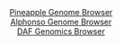<div id="Pineapple_Genome_Browser" align="center">
  <a href="https://igv.org/app/?sessionURL=blob:zZNra9swFIb_i6BjA8f3OLWhjLRpmyZt1gtO1pRijm3ZFrUlV5LtOiH_fWrZ2JcVmg8bAwlJR7f3vHq0RS3mgjCKAmTr1lC3LKQhUbDuDqq6xAuosEBBBqXAGuI4wxzTBKNgizIQEsLbS7WzkLIWgWEQWQ8qoDnThaNDBRtGoRN6wirjhJUlxIyDZFwYxxxaZpC8HXQ4hrrW1d2OPjRSkGBAWReMCmbUmOZRp86LfoWiHFNW4ahqSkneBERKj9KY6hl8Ha_uxkmChZjj_iI9Gs8vxkvnNFyfeyfr8Nt0FXqrT3ckpyAbjo8O7LPbZXbfN01_md70aznt4.MknVypiULV.wNn8un0pSYciyNrZB06nuu5prKH0BS__E.Zq0L2zP7iqrifNQf28dxvO9VcwvJm2ZzNuul1f756eif3nYZKljSKCJQUfBRYpuaYnja0vcFr1zrUTNNXDnFGUPDwqCHJIXlSyx.2SPa14gYJ_Ny8IaQhxlPMUTDwTXNk.b49dEeu6fvWTtuihpd_z96z8NYfmfbYtr0oI6VUUKeRoLXQgVK9TTI93.zp5yTti7WiBtp6xFqI8.lz7M.uw.9u2v2ZpNePpi5_e0SV6kc0_RP2PiJEl_G.wEG5ofXm.mTjOunCmoH73Ffzq8l6sQjftWc_azLGK5BqvYqo4U_eWuAEqFSBlggSk5LIfqVcZB0KLNtR2KKElUxxiHgefzY1U7OG5pffeDq7x90P">Pineapple Genome Browser</a>
</div>
<div id="Alphonso_Genome_Browser" align="center">
  <a href="https://igv.org/app/?sessionURL=blob:zZNRb9owFIX_i6VWmxQSO4GERKqmtIVC6WgLTVlbVZFJnOAtsY1tSAHx3.dVm_aySuVh0yQ_2Fe27znHn3dgTaSinIEIuDbq2AgBC6gFb6a4FhUZ45ooEBW4UsQCkhREEpYREO1AgZXGyeTKnFxoLVTkOFSLVo1ZyW3l2bjGW85wo.yM184Zryo85xJrLpVzKvGaO7Rctxoyx0LYprdnd5wca.zgSiw4U9wRhJVpY.5Lf5XSkjBek7ReVZq.CkiNHqMxtwv8KZ5N4ywjSo3IZpifxKNhfO_1kscL_.wxuR7MEn92PKUlw3olyUm_c.T2xxf.2L2.GZtpty_OkonoPmwRbC.7R975ce9FUEnUCQpQ1_PbQeCZcCjLycv_5NsMeqD3wiNL2Ei8zUfNhCF1w7r6dno__Rpnb_jeW6Di2cqwALKFDCIELQ_6Vsf1Wz.mqGtBGJp0JKcgenq2gJY4.2a2P.2A3ghDDFBkuXqFxwJc5kSCqBVCGKAwdDvtoA3DEO2tHVjJ6u9F208mYQDd2HX9tKCVNjjnqWJC2Zgxe50Vdrk9MMvw4UrFvby8RL2Vd1s8QiFni.T8yD1tFuWbFJnmrw9orL5H0z_h7j1CbD0_FDZkohjk2fAzJIPbwWh.N92Y7wbv4Bf_ypfDP0bUNoYPi6fgssba7DcVs_zJ3BpLipk2hTVVdE4rqjczkyRvQIRcz6ALMl5xwyKQ5fwDtKCFOvDjb0S9_fP.Ow--">Alphonso Genome Browser</a>
</div>


<div id="DAF_Genomics_Browser" align="center">
  <a href="https://igv.org/app/?sessionURL=blob:tZFra9swFIb_i6D9ZDu.xY4NYThbm4asHUvmBFJKOLWPbW225EpynTbkv094HYNdGIMOJCFxLu.r8xzJIwpJOSMxcS1nbDkOMYiseL.Gpq3xBhqUJC6glmgQgQUKZBmS.EgKkArS1XtdWSnVyng0yqEwS2S8oZm0pGdBa0reqQp1qula0MAzZ9BLK.ONTlYwgrqtOJN8BFmGUpr2qEVW7nvQx_fYfmiJ.6arFR1U99qENpZbBWi3lOV4.IuR_6CsF32TbNfJUL_Ep0U.TZaLZONdpLt58HaXfrjapsH2fE1LBqoTOPXLpf0Z7oNucy3t8lPXb6rl1UOUzzfyzHt3fnFoqUA5dUJn4gV.aIfkZJCaZ51GQLJKOLHjG6E7MVzfN1.u3jjQMxCckvj2ziBKQPZFp98eiXpqNSgi8aEbmBmEixwFic3ItkMnityxH_p2FDkn40g6Ub8yyct0FYW2m7huYN1Do_ULWg_j00K_Bl8L40.d9f5XTGfubPbcr8tFuktX7IaH_Xx2eZjRx48gs9.Cmmj_f_xYwUUDSoe.PV.wQK31GmTqBxfvdHf6Cg--">DAF Genomics Browser</a>
</div>
